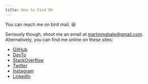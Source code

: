 ```yaml
---
title: How to Find Me
---
```


You can reach me on bird mail. :satisfied:

Seriously though, shoot me an email at [martinmshale@gmail.com](mailto:martinmshale@gmail.com). Alternatively, you can find me online on these sites:

- [GitHub](https://github.com/musale)
- [DevTo](https://dev.to/musale)
- [StackOverflow](https://stackoverflow.com/users/4444629/musale)
- [Twitter](https://twitter.com/musaletweets)
- [Instagram](https://instagram.com/musale.png)
- [LinkedIn](https://www.linkedin.com/in/musalemartin/)
